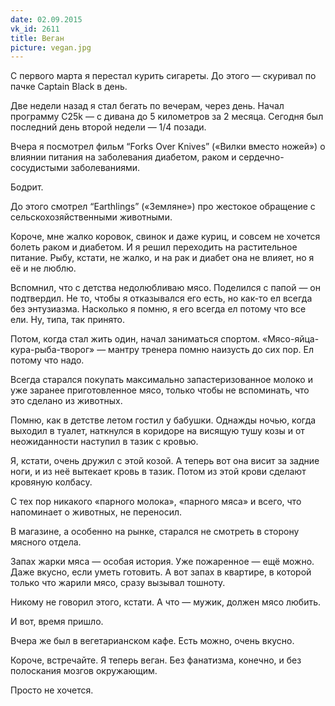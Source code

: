 ```yaml
---
date: 02.09.2015
vk_id: 2611
title: Веган
picture: vegan.jpg
---
```


С первого марта я перестал курить сигареты. До этого — скуривал по пачке Captain Black в день.

Две недели назад я стал бегать по вечерам, через день. Начал программу C25k — с дивана до 5 километров за 2 месяца. Сегодня был последний день второй недели — 1/4 позади.

Вчера я посмотрел фильм “Forks Over Knives” («Вилки вместо ножей») о влиянии питания на заболевания диабетом, раком и сердечно-сосудистыми заболеваниями.

Бодрит.

До этого смотрел “Earthlings” («Земляне») про жестокое обращение с сельскохозяйственными животными.

Короче, мне жалко коровок, свинок и даже куриц, и совсем не хочется болеть раком и диабетом. И я решил переходить на растительное питание. Рыбу, кстати, не жалко, и на рак и диабет она не влияет, но я её и не люблю.

Вспомнил, что с детства недолюбливаю мясо. Поделился с папой — он подтвердил. Не то, чтобы я отказывался его есть, но как-то ел всегда без энтузиазма. Насколько я помню, я его всегда ел потому что все ели. Ну, типа, так принято.

Потом, когда стал жить один, начал заниматься спортом. «Мясо-яйца-кура-рыба-творог» — мантру тренера помню наизусть до сих пор. Ел потому что надо.

Всегда старался покупать максимально запастеризованное молоко и уже заранее приготовленное мясо, только чтобы не вспоминать, что это сделано из животных.

Помню, как в детстве летом гостил у бабушки. Однажды ночью, когда выходил в туалет, наткнулся в коридоре на висящую тушу козы и от неожиданности наступил в тазик с кровью.

Я, кстати, очень дружил с этой козой. А теперь вот она висит за задние ноги, и из неё вытекает кровь в тазик. Потом из этой крови сделают кровяную колбасу.

С тех пор никакого «парного молока», «парного мяса» и всего, что напоминает о животных, не переносил.

В магазине, а особенно на рынке, старался не смотреть в сторону мясного отдела.

Запах жарки мяса — особая история. Уже пожаренное — ещё можно. Даже вкусно, если уметь готовить. А вот запах в квартире, в которой только что жарили мясо, сразу вызывал тошноту.

Никому не говорил этого, кстати. А что — мужик, должен мясо любить.

И вот, время пришло.

Вчера же был в вегетарианском кафе. Есть можно, очень вкусно.

Короче, встречайте. Я теперь веган. Без фанатизма, конечно, и без полоскания мозгов окружающим.

Просто не хочется.
